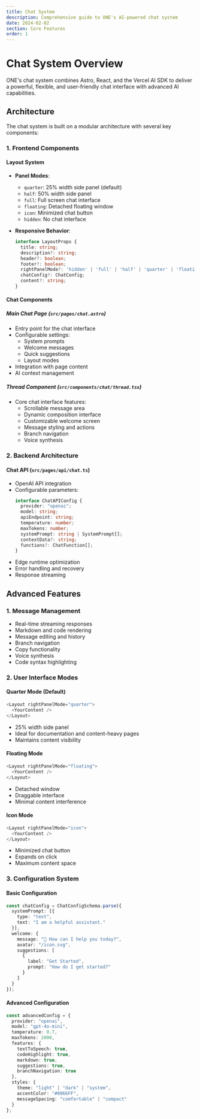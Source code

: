 ```yaml
---
title: Chat System
description: Comprehensive guide to ONE's AI-powered chat system
date: 2024-02-02
section: Core Features
order: 1
---
```


# Chat System Overview

ONE's chat system combines Astro, React, and the Vercel AI SDK to deliver a powerful, flexible, and user-friendly chat interface with advanced AI capabilities.

## Architecture

The chat system is built on a modular architecture with several key components:

### 1. Frontend Components

#### Layout System
- **Panel Modes**:
  - `quarter`: 25% width side panel (default)
  - `half`: 50% width side panel
  - `full`: Full screen chat interface
  - `floating`: Detached floating window
  - `icon`: Minimized chat button
  - `hidden`: No chat interface

- **Responsive Behavior**:
  ```typescript
  interface LayoutProps {
    title: string;
    description?: string;
    header?: boolean;
    footer?: boolean;
    rightPanelMode?: 'hidden' | 'full' | 'half' | 'quarter' | 'floating' | 'icon';
    chatConfig?: ChatConfig;
    content?: string;
  }
  ```

#### Chat Components

##### Main Chat Page (`src/pages/chat.astro`)
- Entry point for the chat interface
- Configurable settings:
  - System prompts
  - Welcome messages
  - Quick suggestions
  - Layout modes
- Integration with page content
- AI context management

##### Thread Component (`src/components/chat/thread.tsx`)
- Core chat interface features:
  - Scrollable message area
  - Dynamic composition interface
  - Customizable welcome screen
  - Message styling and actions
  - Branch navigation
  - Voice synthesis

### 2. Backend Architecture

#### Chat API (`src/pages/api/chat.ts`)
- OpenAI API integration
- Configurable parameters:
  ```typescript
  interface ChatAPIConfig {
    provider: "openai";
    model: string;
    apiEndpoint: string;
    temperature: number;
    maxTokens: number;
    systemPrompt: string | SystemPrompt[];
    contextData?: string;
    functions?: ChatFunction[];
  }
  ```
- Edge runtime optimization
- Error handling and recovery
- Response streaming

## Advanced Features

### 1. Message Management
- Real-time streaming responses
- Markdown and code rendering
- Message editing and history
- Branch navigation
- Copy functionality
- Voice synthesis
- Code syntax highlighting

### 2. User Interface Modes

#### Quarter Mode (Default)
```typescript
<Layout rightPanelMode="quarter">
  <YourContent />
</Layout>
```
- 25% width side panel
- Ideal for documentation and content-heavy pages
- Maintains content visibility

#### Floating Mode
```typescript
<Layout rightPanelMode="floating">
  <YourContent />
</Layout>
```
- Detached window
- Draggable interface
- Minimal content interference

#### Icon Mode
```typescript
<Layout rightPanelMode="icon">
  <YourContent />
</Layout>
```
- Minimized chat button
- Expands on click
- Maximum content space

### 3. Configuration System

#### Basic Configuration
```typescript
const chatConfig = ChatConfigSchema.parse({
  systemPrompt: [{
    type: "text",
    text: "I am a helpful assistant."
  }],
  welcome: {
    message: "👋 How can I help you today?",
    avatar: "/icon.svg",
    suggestions: [
      {
        label: "Get Started",
        prompt: "How do I get started?"
      }
    ]
  }
});
```

#### Advanced Configuration
```typescript
const advancedConfig = {
  provider: "openai",
  model: "gpt-4o-mini",
  temperature: 0.7,
  maxTokens: 2000,
  features: {
    textToSpeech: true,
    codeHighlight: true,
    markdown: true,
    suggestions: true,
    branchNavigation: true
  },
  styles: {
    theme: "light" | "dark" | "system",
    accentColor: "#0066FF",
    messageSpacing: "comfortable" | "compact"
  }
};
```